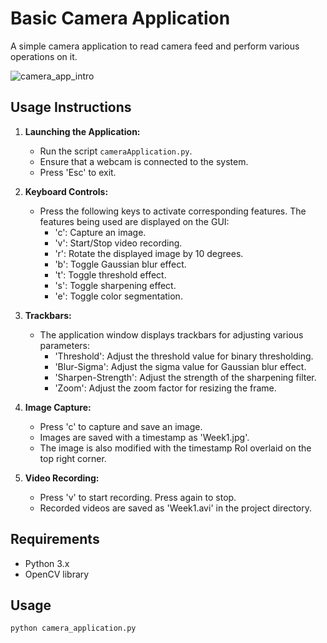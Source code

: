 # Basic Camera Application

A simple camera application to read camera feed and perform various operations on it.

![camera_app_intro](https://github.com/atreyabhat/RBE-ComputerVision/assets/39030188/5863199d-8a22-4ef7-8a12-de8d805521e9)


## Usage Instructions
1. **Launching the Application:**
   - Run the script `cameraApplication.py`.
   - Ensure that a webcam is connected to the system.
   - Press 'Esc' to exit.
   
2. **Keyboard Controls:**
   - Press the following keys to activate corresponding features. The features being used are displayed on the GUI:
     - 'c': Capture an image.
     - 'v': Start/Stop video recording.
     - 'r': Rotate the displayed image by 10 degrees.
     - 'b': Toggle Gaussian blur effect.
     - 't': Toggle threshold effect.
     - 's': Toggle sharpening effect.
     - 'e': Toggle color segmentation.
   
3. **Trackbars:**
   - The application window displays trackbars for adjusting various parameters:
     - 'Threshold': Adjust the threshold value for binary thresholding.
     - 'Blur-Sigma': Adjust the sigma value for Gaussian blur effect.
     - 'Sharpen-Strength': Adjust the strength of the sharpening filter.
     - 'Zoom': Adjust the zoom factor for resizing the frame.
   
4. **Image Capture:**
   - Press 'c' to capture and save an image.
   - Images are saved with a timestamp as 'Week1.jpg'.
   - The image is also modified with the timestamp RoI overlaid on the top right corner.
   
5. **Video Recording:**
   - Press 'v' to start recording. Press again to stop.
   - Recorded videos are saved as 'Week1.avi' in the project directory.

## Requirements
- Python 3.x
- OpenCV library

## Usage
```bash
python camera_application.py
